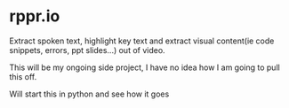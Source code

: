 # rppr.io
Extract spoken text, highlight key text and extract visual content(ie code snippets, errors, ppt slides...) out of video.

This will be my ongoing side project, I have no idea how I am going to pull this off.

Will start this in python and see how it goes
